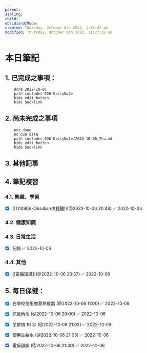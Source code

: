 ```yaml
---
parent: 
sibling: 
child: 
obsidianUIMode: 
created: Thursday, October 6th 2022, 1:47:47 pm
modified: Thursday, October 6th 2022, 11:27:38 pm
---
```


# 本日筆記

## 1. 已完成之事項：
```tasks
	done 2022-10-06
	path includes 006-DailyNote
	hide edit button 
	hide backlink
```

## 2. 尚未完成之事項
```tasks
	not done
	no due date
	path includes 006-DailyNote/2022-10-06_Thu.md
	hide edit button 
	hide backlink
```

## 3. 其他記事

## 4. 筆記複習
### 4.1. 興趣、學習
- [x] [[1110906-Obsidian快捷鍵]](@2022-10-06 20:48) ✅ 2022-10-06

### 4.2. 健康知識

### 4.3. 日常生活
- [x] 記帳 ✅ 2022-10-06

### 4.4. 其他
- [x] [[電腦知識]](@2022-10-06 20:57) ✅ 2022-10-06

## 5. 每日保健：
- [x] 在學校使用膝蓋熱敷器 (@2022-10-06 11:00) ✅ 2022-10-06
- [x] 吃維他命 (@2022-10-06 20:00) ✅ 2022-10-06
- [x] 吊單槓 10 秒 (@2022-10-06 21:03) ✅ 2022-10-06
- [x] 使用生髮水 (@2022-10-06 21:05) ✅ 2022-10-06
- [x] 電療額頭 (@2022-10-06 21:40) ✅ 2022-10-06


